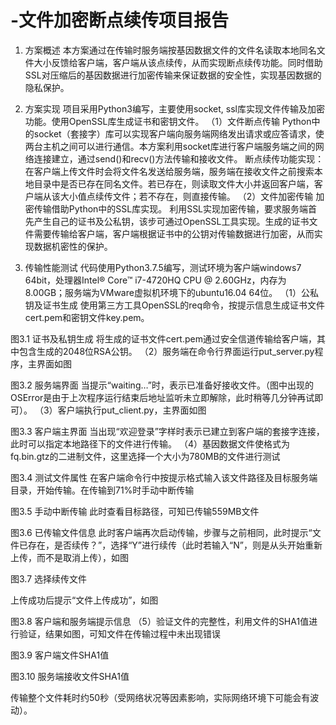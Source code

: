 # -文件加密断点续传项目报告

1.	方案概述
本方案通过在传输时服务端按基因数据文件的文件名读取本地同名文件大小反馈给客户端，客户端从该点续传，从而实现断点续传功能。同时借助SSL对压缩后的基因数据进行加密传输来保证数据的安全性，实现基因数据的隐私保护。

2.	方案实现
项目采用Python3编写，主要使用socket, ssl库实现文件传输及加密功能。使用OpenSSL库生成证书和密钥文件。
（1）文件断点传输
Python中的socket（套接字）库可以实现客户端向服务端网络发出请求或应答请求，使两台主机之间可以进行通信。本方案利用socket库进行客户端服务端之间的网络连接建立，通过send()和recv()方法传输和接收文件。
断点续传功能实现：在客户端上传文件时会将文件名发送给服务端，服务端在接收文件之前搜索本地目录中是否已存在同名文件。若已存在，则读取文件大小并返回客户端，客户端从该大小值点续传文件；若不存在，则直接传输。
（2）文件加密传输
加密传输借助Python中的SSL库实现。
利用SSL实现加密传输，要求服务端首先产生自己的证书及公私钥，该步可通过OpenSSL工具实现。生成的证书文件需要传输给客户端，客户端根据证书中的公钥对传输数据进行加密，从而实现数据机密性的保护。

3.	传输性能测试
代码使用Python3.7.5编写，测试环境为客户端windows7 64bit，处理器Intel® Core™ i7-4720HQ CPU @ 2.60GHz，内存为8.00GB；服务端为VMware虚拟机环境下的ubuntu16.04 64位。
（1）公私钥及证书生成
使用第三方工具OpenSSL的req命令，按提示信息生成证书文件cert.pem和密钥文件key.pem。
 
图3.1	证书及私钥生成
将生成的证书文件cert.pem通过安全信道传输给客户端，其中包含生成的2048位RSA公钥。
（2）服务端在命令行界面运行put_server.py程序，主界面如图
 
图3.2	服务端界面
当提示“waiting…”时，表示已准备好接收文件。（图中出现的OSError是由于上次程序运行结束后地址监听未立即解除，此时稍等几分钟再试即可）。
（3）客户端执行put_client.py，主界面如图
 
图3.3	客户端主界面
当出现“欢迎登录”字样时表示已建立到客户端的套接字连接，此时可以指定本地路径下的文件进行传输。
（4）基因数据文件使格式为fq.bin.gtz的二进制文件，这里选择一个大小为780MB的文件进行测试
 
图3.4	测试文件属性
在客户端命令行中按提示格式输入该文件路径及目标服务端目录，开始传输。在传输到71%时手动中断传输
 
图3.5	手动中断传输
此时查看目标路径，可知已传输559MB文件
 
图3.6	已传输文件信息
此时客户端再次启动传输，步骤与之前相同，此时提示“文件已存在，是否续传？”，选择“Y”进行续传（此时若输入“N”，则是从头开始重新上传，而不是取消上传），如图
 
图3.7	选择续传文件








上传成功后提示“文件上传成功”，如图
 
 
图3.8	客户端和服务端提示信息
（5）验证文件的完整性，利用文件的SHA1值进行验证，结果如图，可知文件在传输过程中未出现错误
 
图3.9	客户端文件SHA1值
 
图3.10	服务端接收文件SHA1值

传输整个文件耗时约50秒（受网络状况等因素影响，实际网络环境下可能会有波动）。

